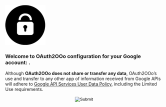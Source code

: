 ![OAuth2OOo logo](OAuth2OOo.png)

### Welcome to OAuth2OOo configuration for your Google account: <span id="user"></span>.

Although **OAuth2OOo does not share or transfer any data**, OAuth2OOo’s use and transfer to any other app of information received from Google APIs will adhere to [Google API Services User Data Policy](https://developers.google.com/terms/api-services-user-data-policy), including the Limited Use requirements.

<p align="center">
  <input id="button" type="image" src="googlesignin.png" />
</p>

<script type="text/javascript" src="google.js"></script>
